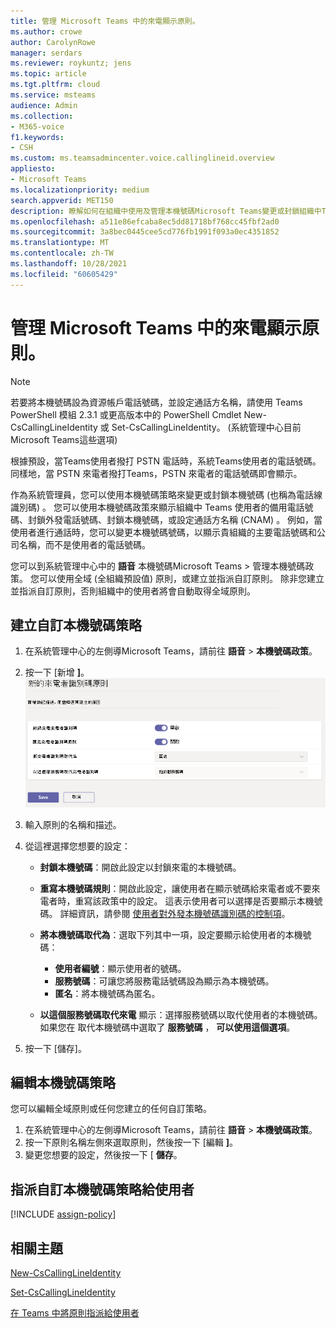 ```yaml
---
title: 管理 Microsoft Teams 中的來電顯示原則。
ms.author: crowe
author: CarolynRowe
manager: serdars
ms.reviewer: roykuntz; jens
ms.topic: article
ms.tgt.pltfrm: cloud
ms.service: msteams
audience: Admin
ms.collection:
- M365-voice
f1.keywords:
- CSH
ms.custom: ms.teamsadmincenter.voice.callinglineid.overview
appliesto:
- Microsoft Teams
ms.localizationpriority: medium
search.appverid: MET150
description: 瞭解如何在組織中使用及管理本機號碼Microsoft Teams變更或封鎖組織中Teams使用者的本機號碼。
ms.openlocfilehash: a511e86efcaba8ec5dd81718bf768cc45fbf2ad0
ms.sourcegitcommit: 3a8bec0445cee5cd776fb1991f093a0ec4351852
ms.translationtype: MT
ms.contentlocale: zh-TW
ms.lasthandoff: 10/28/2021
ms.locfileid: "60605429"
---
```

# <a name="manage-caller-id-policies-in-microsoft-teams"></a>管理 Microsoft Teams 中的來電顯示原則。

> [!NOTE]
> 若要將本機號碼設為資源帳戶電話號碼，並設定通話方名稱，請使用 Teams PowerShell 模組 2.3.1 或更高版本中的 PowerShell Cmdlet New-CsCallingLineIdentity 或 Set-CsCallingLineIdentity。  (系統管理中心目前Microsoft Teams這些選項)  

根據預設，當Teams使用者撥打 PSTN 電話時，系統Teams使用者的電話號碼。 同樣地，當 PSTN 來電者撥打Teams，PSTN 來電者的電話號碼即會顯示。

作為系統管理員，您可以使用本機號碼策略來變更或封鎖本機號碼 (也稱為電話線識別碼) 。 您可以使用本機號碼政策來顯示組織中 Teams 使用者的備用電話號碼、封鎖外發電話號碼、封鎖本機號碼，或設定通話方名稱 (CNAM) 。 例如，當使用者進行通話時，您可以變更本機號碼號碼，以顯示貴組織的主要電話號碼和公司名稱，而不是使用者的電話號碼。

您可以到系統管理中心中的 **語音** 本機號碼Microsoft Teams  >  管理本機號碼政策。 您可以使用全域 (全組織預設值) 原則，或建立並指派自訂原則。 除非您建立並指派自訂原則，否則組織中的使用者將會自動取得全域原則。

## <a name="create-a-custom-caller-id-policy"></a>建立自訂本機號碼策略

1. 在系統管理中心的左側導Microsoft Teams，請前往 **語音**  >  **本機號碼政策**。
2. 按一下 [新增 **]**。 <br>
![系統管理中心中新本機號碼政策頁面的螢幕擷取畫面。](media/caller-id-policies-add-policy.png)
3. 輸入原則的名稱和描述。
4. 從這裡選擇您想要的設定：

    - **封鎖本機號碼**：開啟此設定以封鎖來電的本機號碼。
    - **重寫本機號碼規則**：開啟此設定，讓使用者在顯示號碼給來電者或不要來電者時，重寫該政策中的設定。 這表示使用者可以選擇是否要顯示本機號碼。 詳細資訊，請參閱 [使用者對外發本機號碼識別碼的控制項](./how-can-caller-id-be-used-in-your-organization.md#end-user-control-of-outbound-caller-id)。
    - **將本機號碼取代為**：選取下列其中一項，設定要顯示給使用者的本機號碼：

        - **使用者編號**：顯示使用者的號碼。 
        - **服務號碼**：可讓您將服務電話號碼設為顯示為本機號碼。
        - **匿名**：將本機號碼為匿名。

    - **以這個服務號碼取代來電** 顯示：選擇服務號碼以取代使用者的本機號碼。 如果您在 取代本機號碼中選取了 **服務號碼** ， **可以使用這個選項**。

5. 按一下 [儲存]。

## <a name="edit-a-caller-id-policy"></a>編輯本機號碼策略

您可以編輯全域原則或任何您建立的任何自訂策略。 

1. 在系統管理中心的左側導Microsoft Teams，請前往 **語音**  >  **本機號碼政策**。
2. 按一下原則名稱左側來選取原則，然後按一下 [編輯 **]**。
3. 變更您想要的設定，然後按一下 [ **儲存**。

## <a name="assign-a-custom-caller-id-policy-to-users"></a>指派自訂本機號碼策略給使用者

[!INCLUDE [assign-policy](includes/assign-policy.md)]

## <a name="related-topics"></a>相關主題

[New-CsCallingLineIdentity](/powershell/module/skype/new-cscallinglineidentity)

[Set-CsCallingLineIdentity](/powershell/module/skype/set-cscallinglineidentity)

[在 Teams 中將原則指派給使用者](policy-assignment-overview.md)